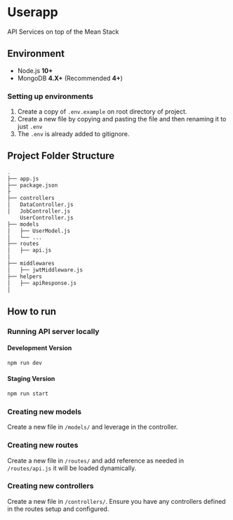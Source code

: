 # Userapp


API Services on top of the Mean Stack

## Environment

-   Node.js **10+**
-   MongoDB **4.X+** (Recommended **4+**)


### Setting up environments

1.  Create a copy of `.env.example` on root directory of project.
2.  Create a new file by copying and pasting the file and then renaming it to just `.env`
3.  The `.env` is already added to gitignore.

## Project Folder Structure
```sh
.
├── app.js
├── package.json
├
├── controllers
│   DataController.js
│   JobController.js
    UserController.js
├── models
│   ├── UserModel.js
│   └── ...
├── routes
│   ├── api.js
│ 
├── middlewares
│   ├── jwtMiddleware.js
├── helpers
│   ├── apiResponse.js
│  

```
## How to run

### Running  API server locally

#### Development Version
```bash
npm run dev
```

#### Staging Version
```bash
npm run start
```

### Creating new models

Create a new file in `/models/` and leverage in the controller.

### Creating new routes

Create a new file in `/routes/` and add reference as needed in `/routes/api.js` it will be loaded dynamically.

### Creating new controllers

Create a new file in `/controllers/`. Ensure you have any controllers defined in the routes setup and configured. 

